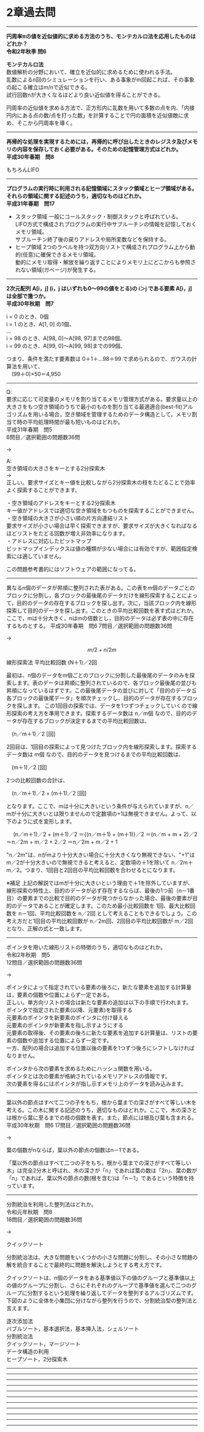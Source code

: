 # 2章過去問

---

**円周率πの値を近似値的に求める方法のうち、モンテカルロ法を応用したものはどれか？  
令和2年秋季 問6**  

**モンテカルロ法**  
数値解析の分野において、確立を近似的に求めるために使われる手法。  
乱数によるn回のシミュレーションを行い、ある事象がm回起これば、その事象の起こる確立はm/nで近似できる。  
試行回数nが大きくなるほどより良い近似値を得ることができる。  

円周率の近似値を求める方法で、正方形内に乱数を用いて多数の点を内、「内接円内にある点の数/点を打った数」を計算することで円の面積を近似値敵に求め、そこから円周率を導く。  

---

**再帰的な処理を実現するためには，再帰的に呼び出したときのレジスタ及びメモリの内容を保存しておく必要がある。そのための記憶管理方式はどれか。  
平成30年春期　問8**  

もちろんLIFO

---

**プログラムの実行時に利用される記憶領域にスタック領域とヒープ領域がある。  
それらの領域に関する記述のうち，適切なものはどれか。  
平成31年春期　問17**  

- スタック領域
一般にコールスタック・制御スタックと呼ばれている。  
LIFO方式で構成されプログラムの実行中サブルーチンの情報を記憶しておくメモリ領域。  
サブルーチン終了後の戻りアドレスや局所変数などを保持する。  
- ヒープ領域
2つのラベルを持つ双方向リストで構成されプログラム上から動的(任意)に確保できるメモリ領域。  
動的にメモリ取得・解放を繰り返すことによりメモリ上にどこからも参照されない領域(ガベージ)が発生する。  

---

**2次元配列 A[i，j] (i，j はいずれも0～99の値をとる)の i＞j である要素 A[i，j] は全部で幾つか。  
平成30年秋期　問7**  

i = 0 のとき、0個  
i = 1 のとき、A[1, 0] の1個、  
…  
i = 98 のとき、A[98, 0]～A[98, 97]までの98個、  
i = 99 のとき、A[99, 0]～A[99, 98]までの99個、  

つまり、条件を満たす要素数は 0＋1＋…98＋99 で求められるので、ガウスの計算法を用いて、  
　(99＋0)×50＝4,950  

---

Q:  
要求に応じて可変量のメモリを割り当てるメモリ管理方式がある。要求量以上の大きさをもつ空き領域のうちで最小のものを割り当てる最適適合(best-fit)アルゴリズムを用いる場合，空き領域を管理するためのデータ構造として，メモリ割当て時の平均処理時間が最も短いものはどれか。  
平成31年春期　問5  
6問目／選択範囲の問題数36問  

→

A:  
空き領域の大きさをキーとする2分探索木  
→  
正しい。要求サイズとキー値を比較しながら2分探索木の枝をたどることで効率よく探索することができます。  

・空き領域のアドレスをキーとする2分探索木  
キー値がアドレスでは適切な空き領域をもつものを探索することができません。  
・空き領域の大きさが小さい順の片方向連結リスト  
要求サイズが小さい場合は早く探索できますが、要求サイズが大きくなればなるほどリストをたどる回数が増え非効率になります。  
・アドレスに対応したビットマップ  
ビットマップインデックスは値の種類が少ない場合には有効ですが、範囲指定検索には適していません。  

この問題参考書的にはソフトウェアの範囲になってる。  

---

異なるn個のデータが昇順に整列された表がある。この表をm個のデータごとのブロックに分割し，各ブロックの最後尾のデータだけを線形探索することによって，目的のデータの存在するブロックを探し出す。次に，当該ブロック内を線形探索して目的のデータを探し出す。このときの平均比較回数を表す式はどれか。ここで，mは十分大きく，nはmの倍数とし，目的のデータは必ず表の中に存在するものとする。
平成30年春期　問6
7問目／選択範囲の問題数36問

→

```math
m / 2 + n / 2m
```

線形探索法 平均比較回数 (N＋1)／2回  

最初は、n個のデータをm個ごとのブロックに分割した最後尾のデータのみを探索します。表のデータは昇順に整列されているので、各ブロック最後尾の並びも昇順になっているはずです。この最後尾データの並びに対して「目的のデータ≦各ブロックの最後尾データ」を順次チェックし、目的のデータが存在するブロックを探します。
この1回目の探索では、データを1つずつチェックしていくので線形探索の考え方を準用できます。探索するデータ数は n／m個 なので、目的のデータが存在するブロックが決定するまでの平均比較回数は、

　(n／m＋1)／2 [回]

2回目は、1回目の探索によって見つけたブロック内を線形探索します。探索するデータ数は m個 なので、目的のデータを見つけるまでの平均比較回数は、

　(m＋1)／2 [回]

2つの比較回数の合計は、

　(n／m＋1)／2 + (m＋1)／2 [回]

となります。ここで、mは十分に大きいという条件が与えられていますが、n／mが十分に大きいとは限りませんので定数項の+1は無視できません。よって、以下のように式を変形します。

　 (n／m＋1)／2 + (m＋1)／2
＝{(n／m＋1) + (m＋1)}／2
＝(n／m + m + 2)／2
＝n／2m + m／2 + 2／2
＝n／2m + m／2 + 1

"n／2m"は、nがmより十分大きい場合に十分大きくなり無視できない、"+1"はm／2が十分大きいので無視できると考えると、定数項の＋1を除いて n／2m＋m／2。つまり、1回目と2回目の平均比較回数を合わせるとになります。

※補足
上記の解説ではmが十分に大きいという理由で＋1を除外していますが、線形探索の特性上、目的のデータが必ず存在するならば、最後の1つ前（n－1番目）の要素までの比較で目的のデータが見つからなかった場合、最後の要素が目的のデータであることが確定します。このため最小比較回数を 1回、最大比較回数を n－1回、平均比較回数を n／2回 として考えることもできるでしょう。この考え方だと1回目の平均比較回数が n／2m回、2回目の平均比較回数が m／2回となり、正解の式と一致します。

---

ポインタを用いた線形リストの特徴のうち，適切なものはどれか。  
令和2年秋期　問5  
12問目／選択範囲の問題数36問  

→

ポインタによって指定されている要素の後ろに，新たな要素を追加する計算量は，要素の個数や位置によらず一定である。  
正しい。単方向リストの場合は新たな要素の追加は以下の手順で行われます。  
ポインタで指定された要素(以降、元要素)を取得する  
元要素のポインタを新要素のポインタに付け替える  
元要素のポインタが新要素を指し示すようにする  
元要素の取得後、その要素の後ろに新たな要素を追加する計算量は、リストの要素の個数や追加する位置によらず一定です。  
一方、配列の場合は追加する位置以後の要素を1つずつ後ろにシフトしなければなりません。  

ポインタから次の要素を求めるためにハッシュ関数を用いる。  
ポインタとは次の要素が格納されているメモリアドレスの情報です。  
次の要素を得るにはポインタが指し示すメモリ上のデータを読み込みます。  

---

葉以外の節点はすべて二つの子をもち，根から葉までの深さがすべて等しい木を考える。この木に関する記述のうち，適切なものはどれか。ここで，木の深さとは根から葉に至るまでの枝の個数を表す。また，節点には根及び葉も含まれる。
平成30年秋期　問6
17問目／選択範囲の問題数36問

→

葉の個数がnならば，葉以外の節点の個数はn－1である。

「葉以外の節点はすべて二つの子をもち，根から葉までの深さがすべて等しい木」は完全2分木と呼ばれ、木の深さが「n」であれば葉の数は「2n」、葉の数が「n」であれば、葉以外の節点の数(根を含む)は「n－1」であるという特徴を持っています。

---

分割統治を利用した整列法はどれか。  
令和元年秋期　問8  
18問目／選択範囲の問題数36問  

→

クイックソート  

分割統治法は、大きな問題をいくつかの小さな問題に分割し、その小さな問題の解を統合することで最終的に問題を解決しようとする考え方です。  

クイックソートは、n個のデータをある基準値以下の値のグループと基準値以上の値のグループに分割し、さらにそれぞれのグループで基準値を選んで二つのグループに分割するという処理を繰り返してデータを整列するアルゴリズムです。下図のように全体を小集団に分けながら整列を行うので、分割統治型の整列法と言えます。  

逐次添加法  
バブルソート，基本選択法，基本挿入法，シェルソート  
分割統治法  
クイックソート，マージソート  
データ構造の利用  
ヒープソート，2分探索木  

---

---

---

---

---

---

---

---

---

---

---
